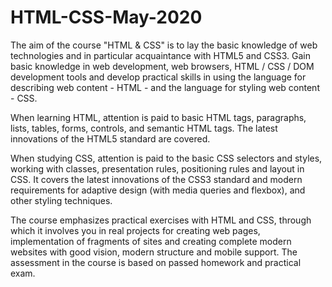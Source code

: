 # HTML-CSS-May-2020

The aim of the course "HTML & CSS" is to lay the basic knowledge of web technologies and in particular acquaintance with HTML5 and CSS3. Gain basic knowledge in web development, web browsers, HTML / CSS / DOM development tools and develop practical skills in using the language for describing web content - HTML - and the language for styling web content - CSS.

When learning HTML, attention is paid to basic HTML tags, paragraphs, lists, tables, forms, controls, and semantic HTML tags. The latest innovations of the HTML5 standard are covered.

When studying CSS, attention is paid to the basic CSS selectors and styles, working with classes, presentation rules, positioning rules and layout in CSS. It covers the latest innovations of the CSS3 standard and modern requirements for adaptive design (with media queries and flexbox), and other styling techniques.

The course emphasizes practical exercises with HTML and CSS, through which it involves you in real projects for creating web pages, implementation of fragments of sites and creating complete modern websites with good vision, modern structure and mobile support. The assessment in the course is based on passed homework and practical exam.
